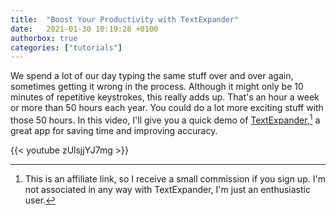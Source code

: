 ```yaml
---
title:  "Boost Your Productivity with TextExpander"
date:   2021-01-30 10:19:28 +0100
authorbox: true
categories: ["tutorials"]
---
```


We spend a lot of our day typing the same stuff over and over again, sometimes getting it wrong in the process. Although it might only be 10 minutes of repetitive keystrokes, this really adds up. That's an hour a week or more than 50 hours each year. You could do a lot more exciting stuff with those 50 hours. In this video, I'll give you a quick demo of [TextExpander](https://geni.us/txtexpndr),[^1] a great app for saving time and improving accuracy. 

{{< youtube zUlsjjYJ7mg >}} 

[^1]:This is an affiliate link, so I receive a small commission if you sign up. I'm not associated in any way with TextExpander, I'm just an enthusiastic user.